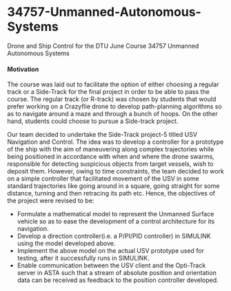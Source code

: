 # 34757-Unmanned-Autonomous-Systems
Drone and Ship Control for the DTU June Course 34757 Unmanned Autonomous Systems 

#### Motivation
The course was laid out to facilitate the option of either choosing a regular track or a Side-Track for the final project in order to be able to pass the course. The regular track (or R-track) was chosen by students that would prefer working on a Crazyflie drone to develop path-planning algorithms so as to navigate around a maze and through a bunch of hoops.
On the other hand, students could choose to pursue a Side-track project. 

Our team decided to undertake the Side-Track project-5 titled USV Navigation and Control. The idea was to develop a controller for a prototype of the ship with the aim of maneuvering along complex trajectories while being positioned in accordance with when and where the drone swarms, responsible for detecting suspicious objects from target vessels, wish to deposit them. However, owing to time constraints, the team decided to work on a simple controller that facilitated movement of the USV in some standard trajectories like going around in a square, going straight for some distance, turning and then retracing its path etc. Hence, the objectives of the project were revised to be:
- Formulate a mathematical model to represent the Unmanned Surface vehicle so as to ease the development of a control architecture for its navigation.
- Develop a direction controller(i.e. a P/PI/PID controller) in SIMULINK using the model developed above.
- Implement the above model on the actual USV prototype used for testing, after it successfully runs in SIMULINK.
- Enable communication between the USV client and the Opti-Track server in ASTA such that a stream of absolute position and orientation data can be received as feedback to the position controller developed.
